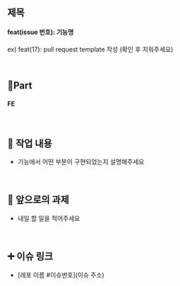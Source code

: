 ## 제목
#### feat(issue 번호): 기능명
  ex) feat(17): pull request template 작성
  (확인 후 지워주세요)

  <br/>

## 🔘Part
#### FE

  <br/>

## 🔎 작업 내용

- 기능에서 어떤 부분이 구현되었는지 설명해주세요

  <br/>

## 🔧 앞으로의 과제

- 내일 할 일을 적어주세요

  <br/>

## ➕ 이슈 링크

- [레포 이름 #이슈번호](이슈 주소)

<br/>
